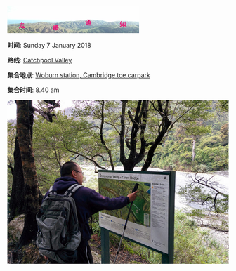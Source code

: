 ![skyline](_images/skyline2.png)


**时间**: Sunday 7 January 2018

**路线**: [Catchpool Valley](http://tracks.org.nz/track/show/925)

**集合地点**: [Woburn station, Cambridge tce carpark](https://www.google.co.nz/maps/place/41%C2%B013'15.4%22S+174%C2%B054'42.5%22E/@-41.2209444,174.9096169,17z/data=!3m1!4b1!4m5!3m4!1s0x0:0x0!8m2!3d-41.2209444!4d174.9118056)

**集合时间**: 8.40 am 



![catchpool](_images/catchpool.jpg)
